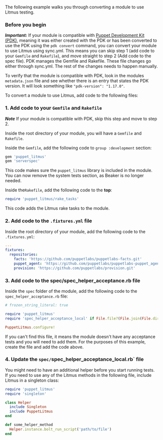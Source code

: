 The following example walks you through converting a module to use Litmus testing.

### Before you begin

***Important:*** If your module is compatible with [Puppet Development Kit (PDK)](https://puppet.com/docs/pdk/1.x/pdk.html), meaning it was either created with the PDK or has been converted to use the PDK using the `pdk convert` command, you can convert your module to use Litmus using sync.yml. This means you can skip step 1 (add code to your `Gemfile` and `Rakefile`), and move straight to step 2 (Add code to the spec file). PDK manages the Gemfile and Rakefile. These file changes go either through sync.yml. The rest of the changes needs to happen manually. 

To verify that the module is compatible with PDK, look in the modules `metadata.json` file and see whether there is an entry that states the PDK version. It will look something like `"pdk-version": "1.17.0"`.

To convert a module to use Litmus, add code to the following files:

### 1. Add code to your `Gemfile` and `Rakefile` 

***Note*** If your module is compatible with PDK, skip this step and move to step 2.

Inside the root directory of your module, you will have a `Gemfile` and `Rakefile`. 

Inside the `Gemfile`, add the following code to `group :development` section:

```ruby
gem 'puppet_litmus'
gem 'serverspec'

```
This code makes sure the `puppet_litmus` library is included in the module. You can now remove the system tests section, as Beaker is no longer needed.

Inside the`Rakefile`, add the following code to the **top**:

```ruby
require 'puppet_litmus/rake_tasks'
```

This code adds the Litmus rake tasks to the module. 

### 2. Add code to the `.fixtures.yml` file

Inside the root directory of your module, add the following code to the `.fixtures.yml`:

```yaml
---
fixtures:
  repositories:
    facts: 'https://github.com/puppetlabs/puppetlabs-facts.git'
    puppet_agent: 'https://github.com/puppetlabs/puppetlabs-puppet_agent.git'
    provision: 'https://github.com/puppetlabs/provision.git'
```

### 3. Add code to the spec/spec_helper_acceptance.rb file

Inside the `spec` folder of the module, add the following code to the `spec_helper_acceptance.rb` file: 

```ruby
# frozen_string_literal: true

require 'puppet_litmus'
require 'spec_helper_acceptance_local' if File.file?(File.join(File.dirname(__FILE__), 'spec_helper_acceptance_local.rb'))

PuppetLitmus.configure!
```

If you can't find this file, it means the module doesn't have any acceptance tests and you will need to add them. For the purposes of this example, create the file and add the code above. 

### 4. Update the `spec/`spec_helper_acceptance_local.rb` file

You might need to have an additional helper before you start running tests. If you need to use any of the Litmus methods in the following file, include Litmus in a singleton class: 

```ruby
require 'puppet_litmus'
require 'singleton'

class Helper
  include Singleton
  include PuppetLitmus
end

def some_helper_method
  Helper.instance.bolt_run_script('path/to/file')
end
```
